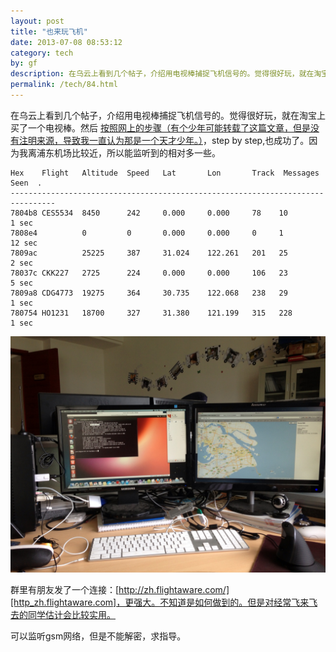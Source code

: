 ```yaml
---
layout: post
title: "也来玩飞机"
date: 2013-07-08 08:53:12
category: tech
by: gf
description: 在乌云上看到几个帖子，介绍用电视棒捕捉飞机信号的。觉得很好玩，就在淘宝上买了一个电视棒。然后按照网上的步骤（有个少年可能转载了这篇文章，但是没有注明来源，导致我一直认为
permalink: /tech/84.html
---
```

在乌云上看到几个帖子，介绍用电视棒捕捉飞机信号的。觉得很好玩，就在淘宝上买了一个电视棒。然后 [按照网上的步骤（有个少年可能转载了这篇文章，但是没有注明来源，导致我一直认为那是一个天才少年。）][Link 1]，step by step,也成功了。因为我离浦东机场比较近，所以能监听到的相对多一些。

    Hex    Flight   Altitude  Speed   Lat       Lon       Track  Messages Seen  . 
    --------------------------------------------------------------------------------
    7804b8 CES5534  8450      242     0.000     0.000     78    10        1 sec
    7808e4          0         0       0.000     0.000     0     1         12 sec
    7809ac          25225     387     31.024    122.261   201   25        2 sec
    78037c CKK227   2725      224     0.000     0.000     106   23        5 sec
    7809a8 CDG4773  19275     364     30.735    122.068   238   29        1 sec
    780754 HO1231   18700     327     31.380    121.199   315   228       1 sec

![电视棒监听飞机][8d6293736c50ca9d8802fba6e29d2192.jpg]

群里有朋友发了一个连接：[http://zh.flightaware.com/][http_zh.flightaware.com]，更强大。不知道是如何做到的。但是对经常飞来飞去的同学估计会比较实用。

可以监听gsm网络，但是不能解密，求指导。


[Link 1]: http://blog.sina.com.cn/s/blog_67cdafe201014odm.html
[8d6293736c50ca9d8802fba6e29d2192.jpg]: /gfzjus_blog/tech/2014-10-22/8d6293736c50ca9d8802fba6e29d2192.jpg
[http_zh.flightaware.com]: http://zh.flightaware.com/
